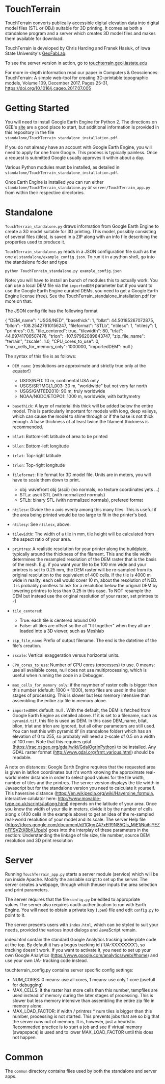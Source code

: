 TouchTerrain
============

TouchTerrain converts publically accessible digital elevation data into digital model files (STL or OBJ) 
suitable for 3D printing. It comes as both a standalone program and a server which creates 3D model files and makes
them available for download.

TouchTerrain is developed by Chris Harding and Franek Hasiuk, of Iowa State
University's [GeoFabLab](http://www.public.iastate.edu/~franek/gfl/gfl.html).

To see the server version in action, go to [touchterrain.geol.iastate.edu](http://touchterrain.geol.iastate.edu) 

For more in-depth information read our paper in Computers & Geosciences:
TouchTerrain: A simple web-tool for creating 3D-printable topographic models, Volume 109, December 2017, Pages 25-31, https://doi.org/10.1016/j.cageo.2017.07.005

Getting Started
===============

You will need to install Google Earth Engine for Python 2. The directions on
GEE's [site](https://developers.google.com/earth-engine/python_install) are a
good place to start, but additional information is provided in this repository
in the file `standalone/TouchTerrain_standalone_installation.pdf`.

If you do not already have an account with Google Earth Engine, you will need to
apply for one from Google. This process is typically painless. Once a request is
submitted Google usually approves it within about a day.

Various Python modules must be installed, as detailed in
`standalone/TouchTerrain_standalone_installation.pdf`.

Once Earth Engine is installed you can run either
`standalone/TouchTerrain_standalone.py`
or
`server/TouchTerrain_app.py`
from within their respective directories.



Standalone
==========

`TouchTerrain_standalone.py` draws information from Google Earth Engine to
create a 3D model suitable for 3D printing. This model, possibly consisting of
several files (tiles), is saved in a ZIP along with an info file describing the
properties used to produce it.

`TouchTerrain_standalone.py` reads in a JSON configuration file such as the one
at `standalone/example_config.json`. To run it in a python shell, go into the standalone folder and type

`python TouchTerrain_standalone.py example_config.json`

Note: you will have to install an bunch of modules this to actually work. You can use a local DEM file via the `importedDEM` parameter but if you want to use the Google Earth Engine curated DEMs, you need to get a Google Earth Engine license (free). See the TouchTerrain_standalone_installation.pdf for more on that.

The JSON config file has the following format

{
"DEM_name": "USGS/NED", 
"basethick": 1, 
"bllat": 44.50185267072875, 
"bllon": -108.25427910156247, 
"fileformat": "STLb", 
"ntilesx": 1, 
"ntilesy": 1, 
"printres": 0.5, 
"tile_centered": true, 
"tilewidth": 80, 
"trlat": 44.69741706507476, 
"trlon": -107.97962089843747, 
"zip_file_name": "terrain", 
"zscale": 1.0,
"CPU_cores_to_use": 0, 
"max_cells_for_memory_only": 1000000,
"importedDEM": null
}

The syntax of this file is as follows:

 * `DEM_name`:     (resolutions are approximate and strictly true only at the equator!) 
   * USGS/NED: 10 m, continental USA only
   * USGS/SRTMGL1_003: 30 m, "worldwide" but not very far north
   * USGS/GMTED2010: 90 m, truly worldwide
   * NOAA/NGDC/ETOPO1: 1000 m, worldwide, with bathymetry
 
 * `basethick`:     A layer of material this thick will be added below the 
                    entire model. This is particularly important for models 
                    with long, deep valleys, which can cause the model to shine through or 
                    if the base is not thick enough. A base thickness of at least twice the
                    filament thickness is recommended.

 * `bllat`:         Bottom-left latitude of area to be printed
 * `bllon`:         Bottom-left longitude
 * `trlat`:         Top-right latitude
 * `trlon`:         Top-right longitude

 * `fileformat`: file format for 3D model file. Units are in meters, you will have to scale them down to print.    
   - obj: wavefront obj (ascii)  (no normals, no texture coordinates yets ...)
   - STLa: ascii STL (with normalized normals)
   - STLb: binary STL (with normalized normals), prefered format

 * `ntilesx`:       Divide the x axis evenly among this many tiles. This is
                    useful if the area being printed would be too large to fit
                    in the printer's bed.
 * `ntilesy`:       See `ntilesx`, above.
 
 * `tilewidth`:     The width of a tile in mm, tile height will be calculated from the aspect ratio of your area.

 * `printres`:      A realistic resolution for your printer along the buildplate, typically around the 
                    thickness of the filament. This and the tile width determines the resampled resolution of the DEM 
                    raster that is the basis of the mesh. E.g. if you want your tile to be 100 mm wide and your printres 
                    is set to 0.25 mm, the DEM raster will be re-sampled from its original resolution to 
                    the equivalent of 400 cells.
                    If the tile is 4000 m wide in reality, each cell would cover 10 m, about the resolution of NED.
                    It is probably pointless to ask for a resolution below the original DEM by lowering printres
                    to less than 0.25 in this case.
                    To NOT resample the DEM but instead use the original resolution of your raster, set printres to -1 
                  
 * `tile_centered`: 
   * True:  each tile is centered around 0/0
   * False: all tiles are offset so the all "fit together" when they all are loaded into a 3D viewer, such as Meshlab

 * `zip_file_name`: Prefix of output filename. The end is the datetime of the
                    file's creation.

 * `zscale`:        Vertical exaggeration versus horizontal units.
 
 * `CPU_cores_to_use`: Number of CPU cores (processes) to use. 0 means: use all available cores, null does not use multiprocessing, which is useful when running the code in a Debugger.
 
 * `max_cells_for_memory_only`: if the nuymber of raster cells is bigger than this number (default: 1000 * 1000), temp files are used in the later stages of processing. This is slower but less memory intensive than assembling the entire zip file in memory alone.
 
 * `importedDEM`: default: null . With the default, the DEM is fetched from Google Earth Engine as detailed above. If it is set to a filename, such as `pyramid.tif`, this file is used as DEM. In this case DEM_name, bllat, bllon, trlat and trlon are ignored, but all other parameters are still used. You can test this with pyramid.tif (in standalone folder) which has an elevation of 0 to 255, so probably will need a z-scale of 0.5 on a width of 100 mm.  Note that this requires gdal (https://trac.osgeo.org/gdal/wiki/GdalOgrInPython) to be installed. Any GDAL raster format (http://www.gdal.org/frmt_various.html) should be readable.

A note on distances: Google Earth Engine requires that the requested area is given in lat/lon coordinates but it's worth knowing the approximate real-world meter distance in order to select good values for the tile width, number of tiles and the printres. The server version displays the tile width in Javascript but for the standalone version you need to calculate it yourself. This haversine distance (https://en.wikipedia.org/wiki/Haversine_formula, interactive calulator here: http://www.movable-type.co.uk/scripts/latlong.html) depends on the latitude of your area. Once you know the width of your tile in meters, divide it by the number of cells along x (400 cells in the example above) to get an idea of the re-sampled real-world resolution of your model and its scale. The server Help file (https://docs.google.com/document/d/1GlggZ47xER9N85Qls_MiE1jNuihlYEZnFFSVZtX8bKU/pub) goes into the interplay of these parameters in the section: Understanding the linkage of tile size, tile number, source DEM resolution and 3D print resolution




Server
======

Running `TouchTerrain_app.py` starts a server module (service) which will be run inside Apache. Modify the ansiable script to set up the server. The server creates a webpage, through which theuser inputs the area selection and print parameters.

The server requires that the file `config.py` be edited to appropriate values.The server also requires oauth authentication to run with Earth Engine. You will need to obtain a private key (`.pem`) file and edit `config.py` to point to it.

The server presents users with `index.html`, which can be styled to suit your needs, provided the various input dialogs and JavaScript remain.

index.html contain the standard Google Analytics tracking boilerplate code at the top. By default it has a bogus tracking id ('UA-XXXXXXXX'), so tracking doesn't work. If you want to activate it, you need to set up your own Google Analytics (https://www.google.com/analytics/web/#home) and use your own UA- tracking code instead.

touchterrain_config.py contains server specific config settings:
- NUM_CORES:  0 means: use all cores, 1 means: use only 1 core (usefull for debugging)
- MAX_CELLS: if the raster has more cells than this number, tempfiles are used instead of memory during the later stages of processing. This is slower but less memory intensive than assembling the entire zip file in memory alone.
- MAX_LOAD_FACTOR: if width / printres * num tiles is bigger than this number, processing is not started. This prevents jobs that are so big that the server runs out of memory. It is, however, just a heuristic. Recommeded practice is to start a job and see if virtual memory (swapspace) is used and to lower MAX_LOAD_FACTOR until this does not happen. 


Common
======

The `common` directory contains files used by both the standalone and server
apps.
